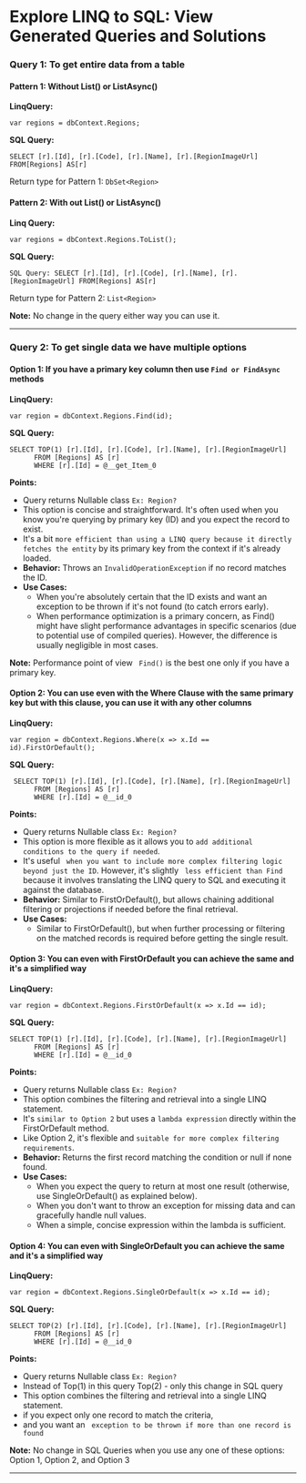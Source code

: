 # Explore LINQ to SQL: View Generated Queries and Solutions

### Query 1: To get entire data from a table

#### **Pattern 1:** Without List() or ListAsync()

**LinqQuery:** 

```
var regions = dbContext.Regions;
```
**SQL Query:**
```
SELECT [r].[Id], [r].[Code], [r].[Name], [r].[RegionImageUrl] FROM[Regions] AS[r]
```
Return type for Pattern 1: ```DbSet<Region>```

#### Pattern 2: With out List() or ListAsync()

**Linq Query:**
```
var regions = dbContext.Regions.ToList();
```
**SQL Query:**
```
SQL Query: SELECT [r].[Id], [r].[Code], [r].[Name], [r].[RegionImageUrl] FROM[Regions] AS[r]
```
Return type for Pattern 2: ```List<Region>```

**Note:** No change in the query either way you can use it.

----------------------------------
### Query 2: To get single data we have multiple options
#### Option 1: If you have a primary key column then use ```Find or FindAsync``` methods

**LinqQuery:** 
```
var region = dbContext.Regions.Find(id);
```
**SQL Query:**
```
SELECT TOP(1) [r].[Id], [r].[Code], [r].[Name], [r].[RegionImageUrl]
      FROM [Regions] AS [r]
      WHERE [r].[Id] = @__get_Item_0
```
**Points:**
- Query returns Nullable class ```Ex: Region?```
- This option is concise and straightforward. It's often used when you know you're querying by primary key (ID) and you expect the record to exist. 
- It's a bit ```more efficient than using a LINQ query because it directly fetches the entity``` by its primary key from the context if it's already loaded.
- **Behavior:** Throws an ```InvalidOperationException``` if no record matches the ID.
- **Use Cases:**  
  - When you're absolutely certain that the ID exists and want an exception to be thrown if it's not found (to catch errors early).
  - When performance optimization is a primary concern, as Find() might have slight performance advantages in specific scenarios (due to potential use of compiled queries). However, the difference is usually negligible in most cases.

**Note:** Performance point of view ``` Find()``` is the best one only if you have a primary key.

#### Option 2: You can use even with the Where Clause with the same primary key but with this clause, you can use it with any other columns

**LinqQuery:** 
```
var region = dbContext.Regions.Where(x => x.Id == id).FirstOrDefault();
```
**SQL Query:**
```
 SELECT TOP(1) [r].[Id], [r].[Code], [r].[Name], [r].[RegionImageUrl]
      FROM [Regions] AS [r]
      WHERE [r].[Id] = @__id_0
```
**Points:**
- Query returns Nullable class ```Ex: Region?```
- This option is more flexible as it allows you to ```add additional conditions to the query if needed```. 
- It's useful ``` when you want to include more complex filtering logic beyond just the ID```. However, it's slightly ``` less efficient than Find``` because it involves translating the LINQ query to SQL and executing it against the database.
- **Behavior:** Similar to FirstOrDefault(), but allows chaining additional filtering or projections if needed before the final retrieval.
- **Use Cases:**
  - Similar to FirstOrDefault(), but when further processing or filtering on the matched records is required before getting the single result.

#### Option 3: You can even with FirstOrDefault you can achieve the same and it's a simplified way

**LinqQuery:** 
```
var region = dbContext.Regions.FirstOrDefault(x => x.Id == id);
```
**SQL Query:**
```
SELECT TOP(1) [r].[Id], [r].[Code], [r].[Name], [r].[RegionImageUrl]
      FROM [Regions] AS [r]
      WHERE [r].[Id] = @__id_0
```
**Points:**
- Query returns Nullable class ```Ex: Region?```
- This option combines the filtering and retrieval into a single LINQ statement. 
- It's ```similar to Option 2``` but uses a ```lambda expression``` directly within the FirstOrDefault method. 
- Like Option 2, it's flexible and ```suitable for more complex filtering requirements```.
- **Behavior:** Returns the first record matching the condition or null if none found.
- **Use Cases:**
  - When you expect the query to return at most one result (otherwise, use SingleOrDefault() as explained below).
  - When you don't want to throw an exception for missing data and can gracefully handle null values.
  - When a simple, concise expression within the lambda is sufficient.

#### Option 4: You can even with SingleOrDefault you can achieve the same and it's a simplified way

**LinqQuery:** 
```
var region = dbContext.Regions.SingleOrDefault(x => x.Id == id);
```
**SQL Query:**
```
SELECT TOP(2) [r].[Id], [r].[Code], [r].[Name], [r].[RegionImageUrl]
      FROM [Regions] AS [r]
      WHERE [r].[Id] = @__id_0
```

**Points:**
- Query returns Nullable class ```Ex: Region?```
- Instead of Top(1) in this query Top(2) - only this change in SQL query
- This option combines the filtering and retrieval into a single LINQ statement. 
- if you expect only one record to match the criteria, 
- and you want an ``` exception to be thrown if more than one record is found```

**Note:** No change in SQL Queries when you use any one of these options: Option 1, Option 2, and Option 3 

----------------------------------
